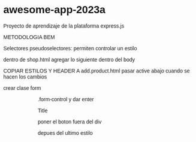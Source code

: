 # awesome-app-2023a
Proyecto de aprendizaje de la plataforma express.js

METODOLOGIA BEM

Selectores 
pseudoselectores: permiten controlar un estilo

dentro de shop.html agregar lo siguiente
dentro del body
<style>
    body {
        padding:0;
        margin:9;
        font-family: sans-serif;
    }
    main {
        padding: 1rem;
    }

    .main-header{
        width: 100%;
        height: 3.5rem;
        background-color: #388087;
        padding: 0 1.5rem;
    }

    .main-header__nav{
        height: 100%;
        display: flex;
        align-items: center;
    }

    .main-header__item-list{
        list-style: none;
        margin: 0;
        padding: 0;
        display: flex;
    }

    .main-header__item{
        margin: 0 1rem;
        padding: 0;
    }

    .main-header__item a {
        text-decoration: none;
        color: white

    }

    .main-header__item a:hover,
    .main-header__item a:active,
    .main-header__item a.active,  {
        color: #C2EDCD;
    }
</style>
COPIAR ESTILOS Y HEADER A add.product.html
pasar active abajo cuando se hacen los cambios

crear clase form
<form class="product-form" action="">
.form-control y dar enter

<label for="title">Title</label>

poner el boton fuera del div

depues del ultimo estilo

<style>

.product-form{
    width: 20rem;
    max-width: 90%;
    margin: auto;
}

.form-control{
    margin: 1rem 0;
}

.form-control label,
.form-control input {
    display: block;
    width: 100%;
}

.form-control label {
    color: #222;
}

.form-control input {
    border: 1px solid #6FB3B8;
    font: inherit;
    border-radius: 2px; 
    color: #388087;
}

button {
    font: inherit;
    border: 1px solid #6FB3B8;
    color: #C2EDCE;
    background: #6FB3B8;
    cursor: pointer;
}

button:hover,
button:active{
    background-color: #388087;
}
<style>

--------------------------
<body style="border-style: dashed; border-color: blue;">
<header class="main-header">
<nav class="main-header_nav">
<ul class="main-header__item-list">
<li class="main-header__item">
<a class="active" href="/">shop</a>
</li>
<li class="main-header__item">

hacer commit ESTILIZANDO PAGINAS